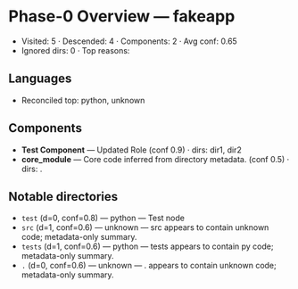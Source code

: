 # Phase-0 Overview — fakeapp
- Visited: 5  ·  Descended: 4  ·  Components: 2  ·  Avg conf: 0.65
- Ignored dirs: 0  ·  Top reasons: 

## Languages
- Reconciled top: python, unknown

## Components
- **Test Component** — Updated Role (conf 0.9) · dirs: dir1, dir2
- **core_module** — Core code inferred from directory metadata. (conf 0.5) · dirs: .

## Notable directories
- `test` (d=0, conf=0.8) — python — Test node
- `src` (d=1, conf=0.6) — unknown — src appears to contain unknown code; metadata-only summary.
- `tests` (d=1, conf=0.6) — python — tests appears to contain py code; metadata-only summary.
- `.` (d=0, conf=0.6) — unknown — . appears to contain unknown code; metadata-only summary.
